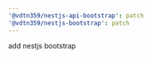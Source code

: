 ```yaml
---
'@vdtn359/nestjs-api-bootstrap': patch
'@vdtn359/nestjs-bootstrap': patch
---
```


add nestjs bootstrap

